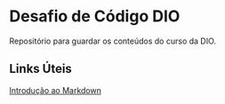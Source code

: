 # Desafio de Código DIO
Repositório para guardar os conteúdos do curso da DIO.

## Links Úteis

[Introdução ao Markdown](https://www.markdownguide.org/basic-syntax/)
